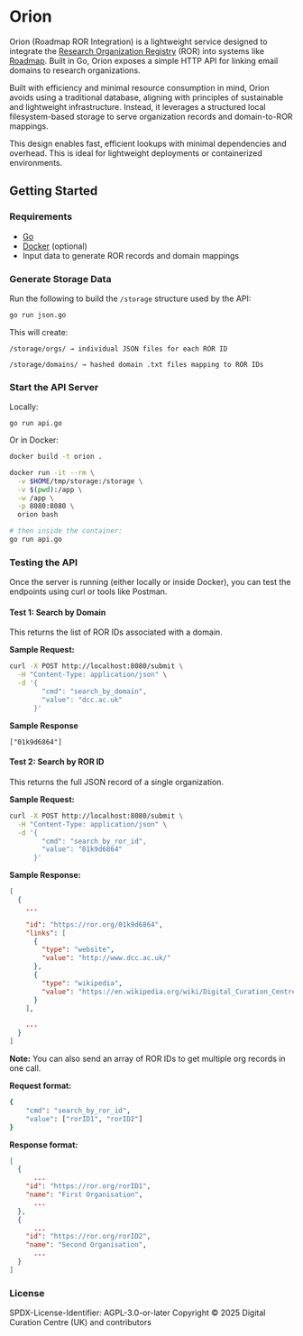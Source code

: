 # Orion

Orion (Roadmap ROR Integration) is a lightweight service designed to integrate the [Research Organization Registry](https://ror.org/) (ROR) into systems like [Roadmap](https://github.com/DMPRoadmap/roadmap).
Built in Go, Orion exposes a simple HTTP API for linking email domains to research organizations.

Built with efficiency and minimal resource consumption in mind, Orion avoids using a traditional database, aligning with principles of sustainable and lightweight infrastructure.
Instead, it leverages a structured local filesystem-based storage to serve organization records and domain-to-ROR mappings.

This design enables fast, efficient lookups with minimal dependencies and overhead.
This is ideal for lightweight deployments or containerized environments.

## Getting Started

### Requirements
- [Go](https://golang.org/doc/install)
- [Docker](https://docs.docker.com/get-docker/) (optional)
- Input data to generate ROR records and domain mappings

### Generate Storage Data

Run the following to build the `/storage` structure used by the API:

```bash
go run json.go
```

This will create:

    /storage/orgs/ → individual JSON files for each ROR ID

    /storage/domains/ → hashed domain .txt files mapping to ROR IDs

### Start the API Server
Locally:

`go run api.go`

Or in Docker:

```bash
docker build -t orion .

docker run -it --rm \
  -v $HOME/tmp/storage:/storage \
  -v $(pwd):/app \
  -w /app \
  -p 8080:8080 \
  orion bash

# then inside the container:
go run api.go
```

### Testing the API

Once the server is running (either locally or inside Docker), you can test the endpoints using curl or tools like Postman.

#### Test 1: Search by Domain

This returns the list of ROR IDs associated with a domain.

**Sample Request:**
```bash
curl -X POST http://localhost:8080/submit \
  -H "Content-Type: application/json" \
  -d '{
        "cmd": "search_by_domain",
        "value": "dcc.ac.uk"
      }'
```
**Sample Response**
```
["01k9d6864"]
```

#### Test 2: Search by ROR ID

This returns the full JSON record of a single organization.

**Sample Request:**
```bash
curl -X POST http://localhost:8080/submit \
  -H "Content-Type: application/json" \
  -d '{
        "cmd": "search_by_ror_id",
        "value": "01k9d6864"
      }'
```

**Sample Response:**
```json
[
  {
    ...

    "id": "https://ror.org/01k9d6864",
    "links": [
      {
        "type": "website",
        "value": "http://www.dcc.ac.uk/"
      },
      {
        "type": "wikipedia",
        "value": "https://en.wikipedia.org/wiki/Digital_Curation_Centre"
      }
    ],

    ...
  }
]
```

**Note:** You can also send an array of ROR IDs to get multiple org records in one call.

**Request format:**
```bash
{
    "cmd": "search_by_ror_id",
    "value": ["rorID1", "rorID2"]
}
```

**Response format:**
```json
[
  {
      ...
    "id": "https://ror.org/rorID1",
    "name": "First Organisation",
      ...
  },
  {
      ...
    "id": "https://ror.org/rorID2",
    "name": "Second Organisation",
      ...
  }
]
```

### License

SPDX-License-Identifier: AGPL-3.0-or-later
Copyright © 2025 Digital Curation Centre (UK) and contributors
